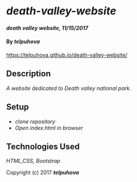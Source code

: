 # _death-valley-website_

#### _death valley website, 11/15/2017_

#### By _**telpuhova**_

https://telpuhova.github.io/death-valley-website/

## Description

_A website dedicated to Death valley national park._

## Setup

* _clone repository_
* _Open index.html in browser_

## Technologies Used

_HTML,CSS, Bootstrap_

Copyright (c) 2017 **_telpuhova_**
